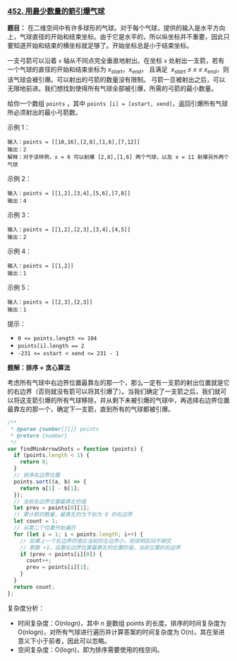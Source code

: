 ### [452. 用最少数量的箭引爆气球](https://leetcode-cn.com/problems/minimum-number-of-arrows-to-burst-balloons/)

**题目：** 在二维空间中有许多球形的气球。对于每个气球，提供的输入是水平方向上，气球直径的开始和结束坐标。由于它是水平的，所以纵坐标并不重要，因此只要知道开始和结束的横坐标就足够了。开始坐标总是小于结束坐标。

一支弓箭可以沿着 `x` 轴从不同点完全垂直地射出。在坐标 `x` 处射出一支箭，若有一个气球的直径的开始和结束坐标为 _x<sub>start</sub>_，_x<sub>end</sub>_， 且满足  *x<sub>start</sub> ≤ x ≤ x<sub>end</sub>*，则该气球会被引爆。可以射出的弓箭的数量没有限制。 弓箭一旦被射出之后，可以无限地前进。我们想找到使得所有气球全部被引爆，所需的弓箭的最小数量。

给你一个数组 `points` ，其中 `points [i] = [xstart, xend]`，返回引爆所有气球所必须射出的最小弓箭数。

示例 1：

```
输入：points = [[10,16],[2,8],[1,6],[7,12]]
输出：2
解释：对于该样例，x = 6 可以射爆 [2,8],[1,6] 两个气球，以及 x = 11 射爆另外两个气球
```

示例 2：

```
输入：points = [[1,2],[3,4],[5,6],[7,8]]
输出：4
```

示例 3：

```
输入：points = [[1,2],[2,3],[3,4],[4,5]]
输出：2
```

示例 4：

```
输入：points = [[1,2]]
输出：1
```

示例 5：

```
输入：points = [[2,3],[2,3]]
输出：1
```

提示：

- `0 <= points.length <= 104`
- `points[i].length == 2`
- `-231 <= xstart < xend <= 231 - 1`

**题解：排序 + 贪心算法**

考虑所有气球中右边界位置最靠左的那一个，那么一定有一支箭的射出位置就是它的右边界（否则就没有箭可以将其引爆了）。当我们确定了一支箭之后，我们就可以将这支箭引爆的所有气球移除，并从剩下未被引爆的气球中，再选择右边界位置最靠左的那一个，确定下一支箭，直到所有的气球都被引爆。

```js
/**
 * @param {number[][]} points
 * @return {number}
 */
var findMinArrowShots = function (points) {
  if (points.length < 1) {
    return 0;
  }
  // 排序右边界位置
  points.sort((a, b) => {
    return a[1] - b[1];
  });
  // 当前右边界位置最靠左的值
  let prev = points[0][1];
  // 累计箭的数量，最靠左的为下标为 0 的右边界
  let count = 1;
  // 从第二个位置开始遍历
  for (let i = 1; i < points.length; i++) {
    // 如果上一个右边界的值比当前的左边界小，则说明区间不相交
    // 箭数 +1，设置右边界位置最靠左的位置的值，当前位置的右边界
    if (prev < points[i][0]) {
      count++;
      prev = points[i][1];
    }
  }
  return count;
};
```

复杂度分析：

- 时间复杂度：O(nlogn)，其中 n 是数组 points 的长度。排序的时间复杂度为 O(nlogn)，对所有气球进行遍历并计算答案的时间复杂度为 O(n)，其在渐进意义下小于前者，因此可以忽略。
- 空间复杂度：O(logn)，即为排序需要使用的栈空间。
